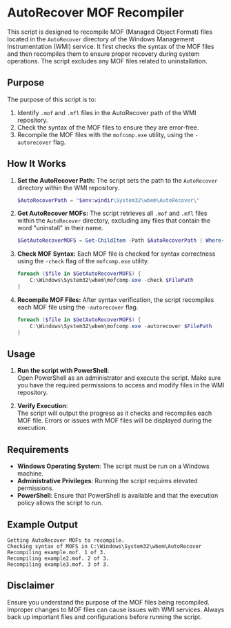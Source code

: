 # AutoRecover MOF Recompiler

This script is designed to recompile MOF (Managed Object Format) files located in the `AutoRecover` directory of the Windows Management Instrumentation (WMI) service. It first checks the syntax of the MOF files and then recompiles them to ensure proper recovery during system operations. The script excludes any MOF files related to uninstallation.

## Purpose

The purpose of this script is to:
1. Identify `.mof` and `.mfl` files in the AutoRecover path of the WMI repository.
2. Check the syntax of the MOF files to ensure they are error-free.
3. Recompile the MOF files with the `mofcomp.exe` utility, using the `-autorecover` flag.

## How It Works

1. **Set the AutoRecover Path:**
   The script sets the path to the `AutoRecover` directory within the WMI repository.
   
   ```powershell
   $AutoRecoverPath = "$env:windir\System32\wbem\AutoRecover\"
   ```

2. **Get AutoRecover MOFs:**
   The script retrieves all `.mof` and `.mfl` files within the `AutoRecover` directory, excluding any files that contain the word "uninstall" in their name.

   ```powershell
   $GetAutoRecoverMOFS = Get-ChildItem -Path $AutoRecoverPath | Where-Object { ($_.Extension -in ".mof", ".mfl") -and ($_.Name -notlike "*uninstall*") } | Sort-Object -Property Name
   ```

3. **Check MOF Syntax:**
   Each MOF file is checked for syntax correctness using the `-check` flag of the `mofcomp.exe` utility.

   ```powershell
   foreach ($file in $GetAutoRecoverMOFS) {
       C:\Windows\System32\wbem\mofcomp.exe -check $FilePath
   }
   ```

4. **Recompile MOF Files:**
   After syntax verification, the script recompiles each MOF file using the `-autorecover` flag.

   ```powershell
   foreach ($file in $GetAutoRecoverMOFS) {
       C:\Windows\System32\wbem\mofcomp.exe -autorecover $FilePath
   }
   ```

## Usage

1. **Run the script with PowerShell**:  
   Open PowerShell as an administrator and execute the script. Make sure you have the required permissions to access and modify files in the WMI repository.

2. **Verify Execution**:  
   The script will output the progress as it checks and recompiles each MOF file. Errors or issues with MOF files will be displayed during the execution.

## Requirements

- **Windows Operating System**: The script must be run on a Windows machine.
- **Administrative Privileges**: Running the script requires elevated permissions.
- **PowerShell**: Ensure that PowerShell is available and that the execution policy allows the script to run.

## Example Output

```text
Getting AutoRecover MOFs to recompile.
Checking syntax of MOFS in C:\Windows\System32\wbem\AutoRecover
Recompiling example.mof. 1 of 3.
Recompiling example2.mof. 2 of 3.
Recompiling example3.mof. 3 of 3.
```

## Disclaimer

Ensure you understand the purpose of the MOF files being recompiled. Improper changes to MOF files can cause issues with WMI services. Always back up important files and configurations before running the script.
